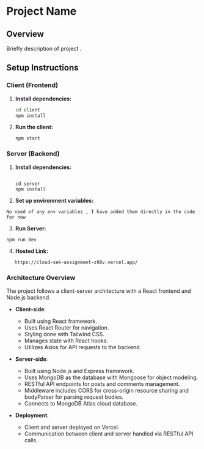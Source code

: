 # Project Name

## Overview

Briefly description of project .

## Setup Instructions

### Client (Frontend)

1. **Install dependencies:**
   ```bash
   cd client
   npm install
   ```
2. **Run the client:**

   ```
   npm start
   ```

### Server (Backend)

1. **Install dependencies:**

   ```

   cd server
   npm install
   ```

2. **Set up environment variables:**

```
No need of any env variables , I have added them directly in the code for now
```

3. **Run Server:**

```
npm run dev
```

4. **Hosted Link:**
```
   https://cloud-sek-assignment-z98v.vercel.app/
```



### Architecture Overview

The project follows a client-server architecture with a React frontend and Node.js backend.

- **Client-side**: 
  - Built using React framework.
  - Uses React Router for navigation.
  - Styling done with Tailwind CSS.
  - Manages state with React hooks.
  - Utilizes Axios for API requests to the backend.

- **Server-side**:
  - Built using Node.js and Express framework.
  - Uses MongoDB as the database with Mongoose for object modeling.
  - RESTful API endpoints for posts and comments management.
  - Middleware includes CORS for cross-origin resource sharing and bodyParser for parsing request bodies.
  - Connects to MongoDB Atlas cloud database.

- **Deployment**:
  - Client and server deployed on Vercel.
  - Communication between client and server handled via RESTful API calls.
  
